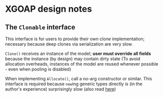 # XGOAP design notes

## The `Clonable` interface

This interface is for users to provide their own clone implementation; necessary because deep clones via serialization are very slow.

`Clone()` receives an instance of the model; **user must override all fields** because the instance (by design) may contain dirty state (To avoid allocation overheads, instances of the model are reused whenever possible - even when pooling is disabled)

When implementing `Allocate()`, call a no-arg constructor or similar. This interface is required because `new`ing generic types directly is (in the author's experience) surprisingly slow (also read [here](http://www.philosophicalgeek.com/2012/04/02/activator-createinstance-slow-vs-less-slow/))
